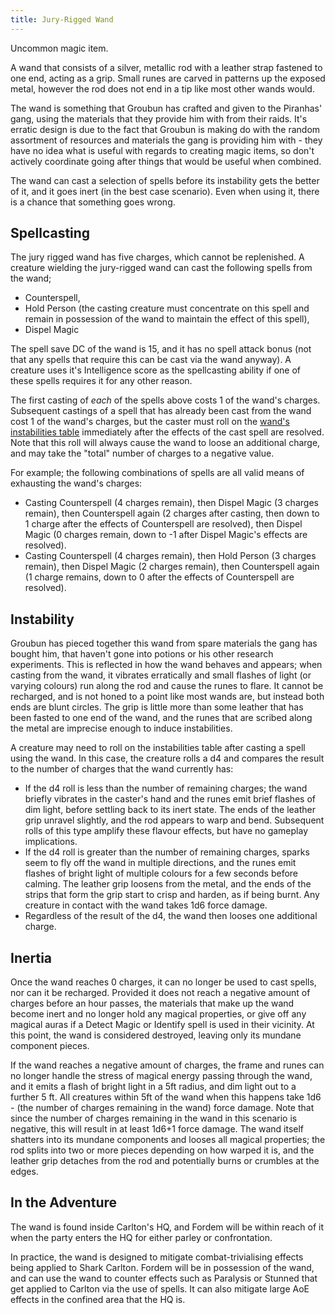```yaml
---
title: Jury-Rigged Wand
---
```


Uncommon magic item.

A wand that consists of a silver, metallic rod with a leather strap fastened to one end, acting as a grip.
Small runes are carved in patterns up the exposed metal, however the rod does not end in a tip like most other wands would.

The wand is something that Groubun has crafted and given to the Piranhas' gang, using the materials that they provide him with from their raids.
It's erratic design is due to the fact that Groubun is making do with the random assortment of resources and materials the gang is providing him with - they have no idea what is useful with regards to creating magic items, so don't actively coordinate going after things that would be useful when combined.

The wand can cast a selection of spells before its instability gets the better of it, and it goes inert (in the best case scenario).
Even when using it, there is a chance that something goes wrong.

## Spellcasting

The jury rigged wand has five charges, which cannot be replenished.
A creature wielding the jury-rigged wand can cast the following spells from the wand;

- Counterspell,
- Hold Person (the casting creature must concentrate on this spell and remain in possession of the wand to maintain the effect of this spell),
- Dispel Magic

The spell save DC of the wand is 15, and it has no spell attack bonus (not that any spells that require this can be cast via the wand anyway).
A creature uses it's Intelligence score as the spellcasting ability if one of these spells requires it for any other reason.

The first casting of _each_ of the spells above costs 1 of the wand's charges.
Subsequent castings of a spell that has already been cast from the wand cost 1 of the wand's charges, but the caster must roll on the [wand's instabilities table](#instability) immediately after the effects of the cast spell are resolved.
Note that this roll will always cause the wand to loose an additional charge, and may take the "total" number of charges to a negative value.

For example; the following combinations of spells are all valid means of exhausting the wand's charges:

- Casting Counterspell (4 charges remain), then Dispel Magic (3 charges remain), then Counterspell again (2 charges after casting, then down to 1 charge after the effects of Counterspell are resolved), then Dispel Magic (0 charges remain, down to -1 after Dispel Magic's effects are resolved).
- Casting Counterspell (4 charges remain), then Hold Person (3 charges remain), then Dispel Magic (2 charges remain), then Counterspell again (1 charge remains, down to 0 after the effects of Counterspell are resolved).

## Instability

Groubun has pieced together this wand from spare materials the gang has bought him, that haven't gone into potions or his other research experiments.
This is reflected in how the wand behaves and appears; when casting from the wand, it vibrates erratically and small flashes of light (or varying colours) run along the rod and cause the runes to flare.
It cannot be recharged, and is not honed to a point like most wands are, but instead both ends are blunt circles.
The grip is little more than some leather that has been fasted to one end of the wand, and the runes that are scribed along the metal are imprecise enough to induce instabilities.

A creature may need to roll on the instabilities table after casting a spell using the wand.
In this case, the creature rolls a d4 and compares the result to the number of charges that the wand currently has:

- If the d4 roll is less than the number of remaining charges; the wand briefly vibrates in the caster's hand and the runes emit brief flashes of dim light, before settling back to its inert state. The ends of the leather grip unravel slightly, and the rod appears to warp and bend. Subsequent rolls of this type amplify these flavour effects, but have no gameplay implications.
- If the d4 roll is greater than the number of remaining charges, sparks seem to fly off the wand in multiple directions, and the runes emit flashes of bright light of multiple colours for a few seconds before calming. The leather grip loosens from the metal, and the ends of the strips that form the grip start to crisp and harden, as if being burnt. Any creature in contact with the wand takes 1d6 force damage.
- Regardless of the result of the d4, the wand then looses one additional charge.

## Inertia

Once the wand reaches 0 charges, it can no longer be used to cast spells, nor can it be recharged.
Provided it does not reach a negative amount of charges before an hour passes, the materials that make up the wand become inert and no longer hold any magical properties, or give off any magical auras if a Detect Magic or Identify spell is used in their vicinity.
At this point, the wand is considered destroyed, leaving only its mundane component pieces.

If the wand reaches a negative amount of charges, the frame and runes can no longer handle the stress of magical energy passing through the wand, and it emits a flash of bright light in a 5ft radius, and dim light out to a further 5 ft.
All creatures within 5ft of the wand when this happens take 1d6 - (the number of charges remaining in the wand) force damage.
Note that since the number of charges remaining in the wand in this scenario is negative, this will result in at least 1d6+1 force damage.
The wand itself shatters into its mundane components and looses all magical properties; the rod splits into two or more pieces depending on how warped it is, and the leather grip detaches from the rod and potentially burns or crumbles at the edges.

## In the Adventure

The wand is found inside Carlton's HQ, and Fordem will be within reach of it when the party enters the HQ for either parley or confrontation.

In practice, the wand is designed to mitigate combat-trivialising effects being applied to Shark Carlton.
Fordem will be in possession of the wand, and can use the wand to counter effects such as Paralysis or Stunned that get applied to Carlton via the use of spells.
It can also mitigate large AoE effects in the confined area that the HQ is.

